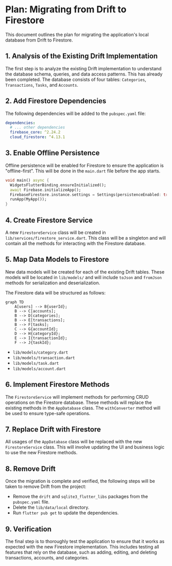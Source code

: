 # Plan: Migrating from Drift to Firestore

This document outlines the plan for migrating the application's local database from Drift to Firestore.

## 1. Analysis of the Existing Drift Implementation

The first step is to analyze the existing Drift implementation to understand the database schema, queries, and data access patterns. This has already been completed. The database consists of four tables: `Categories`, `Transactions`, `Tasks`, and `Accounts`.

## 2. Add Firestore Dependencies

The following dependencies will be added to the `pubspec.yaml` file:

```yaml
dependencies:
  # ... other dependencies
  firebase_core: ^2.24.2
  cloud_firestore: ^4.13.1
```

## 3. Enable Offline Persistence

Offline persistence will be enabled for Firestore to ensure the application is "offline-first". This will be done in the `main.dart` file before the app starts.

```dart
void main() async {
  WidgetsFlutterBinding.ensureInitialized();
  await Firebase.initializeApp();
  FirebaseFirestore.instance.settings = Settings(persistenceEnabled: true);
  runApp(MyApp());
}
```

## 4. Create Firestore Service

A new `FirestoreService` class will be created in `lib/services/firestore_service.dart`. This class will be a singleton and will contain all the methods for interacting with the Firestore database.

## 5. Map Data Models to Firestore

New data models will be created for each of the existing Drift tables. These models will be located in `lib/models/` and will include `toJson` and `fromJson` methods for serialization and deserialization.

The Firestore data will be structured as follows:

```mermaid
graph TD
    A[users] --> B{userId};
    B --> C[accounts];
    B --> D[categories];
    B --> E[transactions];
    B --> F[tasks];
    C --> G{accountId};
    D --> H{categoryId};
    E --> I{transactionId};
    F --> J{taskId};
```

*   `lib/models/category.dart`
*   `lib/models/transaction.dart`
*   `lib/models/task.dart`
*   `lib/models/account.dart`

## 6. Implement Firestore Methods

The `FirestoreService` will implement methods for performing CRUD operations on the Firestore database. These methods will replace the existing methods in the `AppDatabase` class. The `withConverter` method will be used to ensure type-safe operations.

## 7. Replace Drift with Firestore

All usages of the `AppDatabase` class will be replaced with the new `FirestoreService` class. This will involve updating the UI and business logic to use the new Firestore methods.

## 8. Remove Drift

Once the migration is complete and verified, the following steps will be taken to remove Drift from the project:

*   Remove the `drift` and `sqlite3_flutter_libs` packages from the `pubspec.yaml` file.
*   Delete the `lib/data/local` directory.
*   Run `flutter pub get` to update the dependencies.

## 9. Verification

The final step is to thoroughly test the application to ensure that it works as expected with the new Firestore implementation. This includes testing all features that rely on the database, such as adding, editing, and deleting transactions, accounts, and categories.
